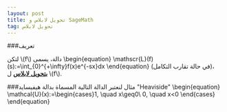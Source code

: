 ```yaml
---
layout: post
title: تحويل لابلاس و SageMath
tag: تحويل لابلاس
---
```


###تعريف

لتكن \\(f\\) دالة، يسمى
\begin{equation}
\mathscr{L}(f)(s):=\int_{0}^{+\infty}f(x)e^{-sx}dx
\end{equation}
 (في حالة تقارب التكامل)، 
**<u>بتحويل لابلاس</u>**  ل \\(f\\).

###مثال
لنعتبر  الدالة التالية المسماة بدالة هيفيسايد "Heaviside"
    \begin{equation}
    \mathcal{U}(x):=\begin{cases}1, \quad x\geq0\\
    0, \quad x<0
    \end{cases}\
    \end{equation}
    
     
<div class="sage">
  <script type="text/x-sage">
x,s = var("x,s")
f = 1
laplace(f,x,s)
  </script>
</div>

